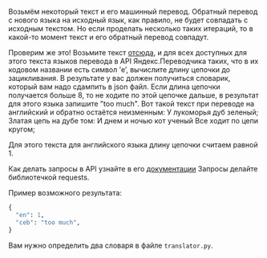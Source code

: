 Возьмём некоторый текст и его машинный перевод. Обратный перевод с нового языка на исходный язык, как правило, не будет совпадать с исходным текстом. Но если проделать несколько таких итераций, то в какой-то момент текст и его обратный перевод совпадут.

Проверим же это!
Возьмите текст [отсюда](https://pastebin.com/a7spdj6Z),
и для всех доступных для этого текста языков перевода в API Яндекс.Переводчика таких, что в их кодовом названии есть символ ’e’,
вычислите длину цепочки до зацикливания.
В результате у вас должен получиться словарик, который вам надо сдампить в json файл.
Если длина цепочки получается больше 8, то не ходите по этой цепочке дальше, в результат для этого языка запишите "too much". Вот такой текст при переводе на английский и обратно остаётся неизменным:
У лукоморья дуб зеленый;
Златая цепь на дубе том:
И днем и ночью кот ученый
Все ходит по цепи кругом;

Для этого текста для английского языка длину цепочки считаем равной 1.

Как делать запросы в API узнайте в его [документации](https://tech.yandex.ru/translate/)
Запросы делайте библиотечкой requests.

Пример возможного результата:
```python
{
  "en": 1,
  "ceb": "too much",
}
```

Вам нужно определить два словаря в файле `translator.py`.
